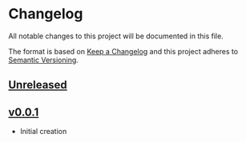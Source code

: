 # Changelog
All notable changes to this project will be documented in this file.

The format is based on [Keep a Changelog](http://keepachangelog.com/en/1.0.0/)
and this project adheres to [Semantic Versioning](http://semver.org/spec/v2.0.0.html).

## [Unreleased]

## [v0.0.1]
- Initial creation

[Unreleased]: https://github.com/xmidt-org/interpreter/compare/v0.0.1..HEAD
[v0.0.1]: https://github.com/xmidt-org/interpreter/compare/0.0.0...v0.0.1
